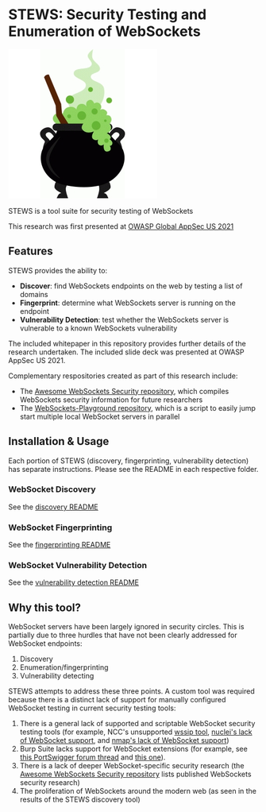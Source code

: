 # STEWS: Security Testing and Enumeration of WebSockets

![STEWS cauldron image](stews-image.jpg)

STEWS is a tool suite for security testing of WebSockets

This research was first presented at
[OWASP Global AppSec US 2021](https://owaspglobalappsecus2021.sched.com/event/n98a/were-not-in-http-anymore-investigating-websocket-server-security)

## Features
STEWS provides the ability to:
- **Discover**: find WebSockets endpoints on the web by testing a list of domains
- **Fingerprint**: determine what WebSockets server is running on the endpoint
- **Vulnerability Detection**: test whether the WebSockets server is vulnerable to a known WebSockets vulnerability

The included whitepaper in this repository provides further details of
the research undertaken.
The included slide deck was presented at OWASP AppSec US 2021.

Complementary respositories created as part of this research include:
- The [Awesome WebSockets Security repository](https://github.com/PalindromeLabs/awesome-websocket-security), which compiles WebSockets security information
for future researchers
- The [WebSockets-Playground repository](https://github.com/PalindromeLabs/WebSockets-Playground), which is a script to easily jump start
multiple local WebSocket servers in parallel

## Installation & Usage

Each portion of STEWS (discovery, fingerprinting, vulnerability detection)
has separate instructions. Please see the README in each respective folder.

### WebSocket Discovery

See the [discovery README](discovery/README.md)

### WebSocket Fingerprinting

See the [fingerprinting README](fingerprint/README.md)

### WebSocket Vulnerability Detection

See the [vulnerability detection README](vuln-detect/README.md)

## Why this tool?

WebSocket servers have been largely ignored in security circles.
This is partially due to three hurdles that have not been clearly
addressed for WebSocket endpoints:

1. Discovery
2. Enumeration/fingerprinting
3. Vulnerability detecting

STEWS attempts to address these three points. A custom tool was required
because there is a distinct lack of support for manually configured WebSocket
testing in current security testing tools:

1. There is a general lack of supported and scriptable WebSocket security testing tools
(for example, NCC's unsupported [wssip tool](https://github.com/nccgroup/wssip/issues),
[nuclei's lack of WebSocket support](https://github.com/projectdiscovery/nuclei/issues/539),
and [nmap's lack of WebSocket support](https://seclists.org/nmap-dev/2015/q1/134))
2. Burp Suite lacks support for WebSocket extensions (for example, see [this PortSwigger forum thread](https://forum.portswigger.net/thread/websockets-api-support-c8e1660b9f0ab) and [this one](https://forum.portswigger.net/thread/websocket-api-07e77f9ee3dd58552eb770)).
3. There is a lack of deeper WebSocket-specific security research (the [Awesome WebSockets Security repository](https://github.com/PalindromeLabs/awesome-websockets-security) lists published WebSockets security research)
4. The proliferation of WebSockets around the modern web (as seen in the results
of the STEWS discovery tool)
